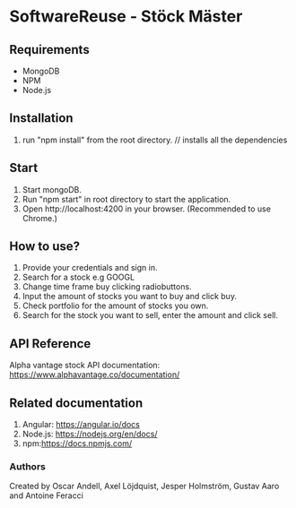# SoftwareReuse - Stöck Mäster

## Requirements
* MongoDB 
* NPM
* Node.js

## Installation 
1. run "npm install" from the root directory. // installs all the dependencies

## Start
1. Start mongoDB.
2. Run "npm start" in root directory to start the application.
3. Open http://localhost:4200 in your browser. (Recommended to use Chrome.)

## How to use?
1. Provide your credentials and sign in.
2. Search for a stock e.g GOOGL
3. Change time frame buy clicking radiobuttons.
4. Input the amount of stocks you want to buy and click buy.
5. Check portfolio for the amount of stocks you own.
6. Search for the stock you want to sell, enter the amount and click sell.

## API Reference
Alpha vantage stock API documentation: https://www.alphavantage.co/documentation/

## Related documentation
1. Angular: https://angular.io/docs
2. Node.js: https://nodejs.org/en/docs/
3. npm:https://docs.npmjs.com/



### Authors

Created by Oscar Andell, Axel Löjdquist, Jesper Holmström, Gustav Aaro and Antoine Feracci
